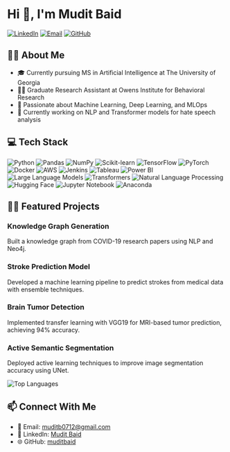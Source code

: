 # Hi 👋, I'm Mudit Baid

[![LinkedIn](https://img.shields.io/badge/LinkedIn-0077B5?style=for-the-badge&logo=linkedin&logoColor=white)](https://www.linkedin.com/in/mudit--baid/)
[![Email](https://img.shields.io/badge/Email-D14836?style=for-the-badge&logo=gmail&logoColor=white)](mailto:muditb0712@gmail.com)
[![GitHub](https://img.shields.io/badge/GitHub-100000?style=for-the-badge&logo=github&logoColor=white)](https://github.com/muditbaid)

## 💁‍♂️ About Me

* 🎓 Currently pursuing MS in Artificial Intelligence at The University of Georgia
* 🧑‍💻 Graduate Research Assistant at Owens Institute for Behavioral Research
* 🔬 Passionate about Machine Learning, Deep Learning, and MLOps
* 🌱 Currently working on NLP and Transformer models for hate speech analysis

## 💻 Tech Stack

![Python](https://img.shields.io/badge/Python-3776AB?style=for-the-badge&logo=python&logoColor=white)
![Pandas](https://img.shields.io/badge/Pandas-150458?style=for-the-badge&logo=pandas&logoColor=white)
![NumPy](https://img.shields.io/badge/NumPy-013243?style=for-the-badge&logo=numpy&logoColor=white)
![Scikit-learn](https://img.shields.io/badge/Scikit--learn-F7931E?style=for-the-badge&logo=scikit-learn&logoColor=white)
![TensorFlow](https://img.shields.io/badge/TensorFlow-FF6F00?style=for-the-badge&logo=tensorflow&logoColor=white)
![PyTorch](https://img.shields.io/badge/PyTorch-EE4C2C?style=for-the-badge&logo=pytorch&logoColor=white)
![Docker](https://img.shields.io/badge/Docker-2496ED?style=for-the-badge&logo=docker&logoColor=white)
![AWS](https://img.shields.io/badge/AWS-232F3E?style=for-the-badge&logo=amazon-aws&logoColor=white)
![Jenkins](https://img.shields.io/badge/Jenkins-D24939?style=for-the-badge&logo=jenkins&logoColor=white)
![Tableau](https://img.shields.io/badge/Tableau-E97627?style=for-the-badge&logo=tableau&logoColor=white)
![Power BI](https://img.shields.io/badge/Power%20BI-F2C811?style=for-the-badge&logo=power-bi&logoColor=black)
![Large Language Models](https://img.shields.io/badge/Large%20Language%20Models-0078D4?style=for-the-badge&logo=openai&logoColor=white)
![Transformers](https://img.shields.io/badge/Transformers-FF6F00?style=for-the-badge&logo=huggingface&logoColor=white)
![Natural Language Processing](https://img.shields.io/badge/Natural%20Language%20Processing-0A66C2?style=for-the-badge&logo=azuredataexplorer&logoColor=white)
![Hugging Face](https://img.shields.io/badge/Hugging%20Face-FF6F00?style=for-the-badge&logo=huggingface&logoColor=white)
![Jupyter Notebook](https://img.shields.io/badge/Jupyter%20Notebook-F37626?style=for-the-badge&logo=jupyter&logoColor=white)
![Anaconda](https://img.shields.io/badge/Anaconda-44A833?style=for-the-badge&logo=anaconda&logoColor=white)


## 👨‍💻 Featured Projects

### Knowledge Graph Generation
Built a knowledge graph from COVID-19 research papers using NLP and Neo4j.

### Stroke Prediction Model
Developed a machine learning pipeline to predict strokes from medical data with ensemble techniques.

### Brain Tumor Detection
Implemented transfer learning with VGG19 for MRI-based tumor prediction, achieving 94% accuracy.

### Active Semantic Segmentation
Deployed active learning techniques to improve image segmentation accuracy using UNet.


![Top Languages](https://github-readme-stats.vercel.app/api/top-langs/?username=muditbaid&layout=compact&theme=tokyonight)

## 📫 Connect With Me

- 📧 Email: muditb0712@gmail.com
- 💼 LinkedIn: [Mudit Baid](https://www.linkedin.com/in/mudit--baid/)
- 🌐 GitHub: [muditbaid](https://github.com/muditbaid)
